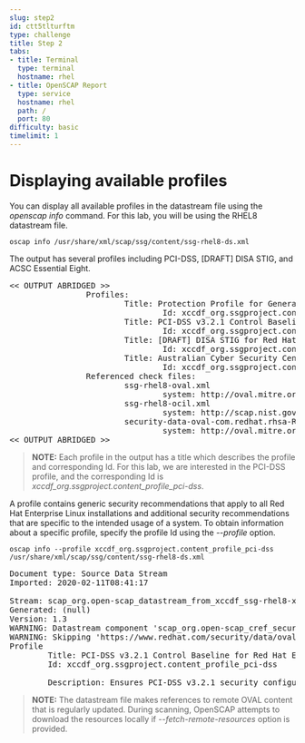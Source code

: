 ```yaml
---
slug: step2
id: ctt5tlturftm
type: challenge
title: Step 2
tabs:
- title: Terminal
  type: terminal
  hostname: rhel
- title: OpenSCAP Report
  type: service
  hostname: rhel
  path: /
  port: 80
difficulty: basic
timelimit: 1
---
```

# Displaying available profiles

You can display all available profiles in the datastream file using the *openscap info* command. For this lab, you will be using the RHEL8 datastream file.

```
oscap info /usr/share/xml/scap/ssg/content/ssg-rhel8-ds.xml
```

The output has several profiles including PCI-DSS, [DRAFT] DISA STIG, and ACSC Essential Eight.

<pre class="file">
<< OUTPUT ABRIDGED >>
                Profiles:
                        Title: Protection Profile for General Purpose Operating Systems
                                Id: xccdf_org.ssgproject.content_profile_ospp
                        Title: PCI-DSS v3.2.1 Control Baseline for Red Hat EnterpriseLinux 8
                                Id: xccdf_org.ssgproject.content_profile_pci-dss
                        Title: [DRAFT] DISA STIG for Red Hat Enterprise Linux 8
                                Id: xccdf_org.ssgproject.content_profile_stig
                        Title: Australian Cyber Security Centre (ACSC) Essential Eight
                                Id: xccdf_org.ssgproject.content_profile_e8
                Referenced check files:
                        ssg-rhel8-oval.xml
                                system: http://oval.mitre.org/XMLSchema/oval-definitions-5
                        ssg-rhel8-ocil.xml
                                system: http://scap.nist.gov/schema/ocil/2
                        security-data-oval-com.redhat.rhsa-RHEL8.xml
                                system: http://oval.mitre.org/XMLSchema/oval-definitions-5
<< OUTPUT ABRIDGED >>
</pre>

>__NOTE:__ Each profile in the output has a title which describes the profile and corresponding Id. For this lab, we are interested in the PCI-DSS profile, and the corresponding Id is *xccdf_org.ssgproject.content_profile_pci-dss*.

A profile contains generic security recommendations that apply to all Red Hat Enterprise Linux installations and additional security recommendations that are specific to the intended usage of a system. To obtain information about a specific profile, specify the profile Id using the *--profile* option.

```
oscap info --profile xccdf_org.ssgproject.content_profile_pci-dss /usr/share/xml/scap/ssg/content/ssg-rhel8-ds.xml
```

<pre class="file">
Document type: Source Data Stream
Imported: 2020-02-11T08:41:17

Stream: scap_org.open-scap_datastream_from_xccdf_ssg-rhel8-xccdf-1.2.xml
Generated: (null)
Version: 1.3
WARNING: Datastream component 'scap_org.open-scap_cref_security-data-oval-com.redhat.rhsa-RHEL8.xml' points out to the remote 'https://www.redhat.com/security/data/oval/com.redhat.rhsa-RHEL8.xml'. Use '--fetch-remote-resources' option to download it.
WARNING: Skipping 'https://www.redhat.com/security/data/oval/com.redhat.rhsa-RHEL8.xml' file which is referenced from datastream
Profile
        Title: PCI-DSS v3.2.1 Control Baseline for Red Hat Enterprise Linux 8
        Id: xccdf_org.ssgproject.content_profile_pci-dss

        Description: Ensures PCI-DSS v3.2.1 security configuration settings are applied.
</pre>

>__NOTE:__ The datastream file makes references to remote OVAL content that is regularly updated. During scanning, OpenSCAP attempts to download the resources locally if *--fetch-remote-resources* option is provided.
